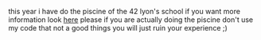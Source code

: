 this year i have do the piscine of the 42 lyon's school if you want more information look [here](https://42lyon.fr/admissions/#piscine)
please if you are actually doing the piscine don't use my code that not a good things you will just ruin your experience ;)
